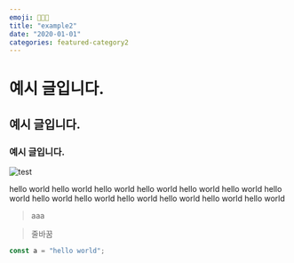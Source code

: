```yaml
---
emoji: 👩🏻‍💻
title: "example2"
date: "2020-01-01"
categories: featured-category2
---
```


# 예시 글입니다.
## 예시 글입니다.
### 예시 글입니다.

![test](/example2/ggg.png)

hello world hello world hello world hello world hello world hello world hello world hello world hello world hello world hello world hello world hello world 



> aaa

> 줄바꿈


```js
const a = "hello world";
```
